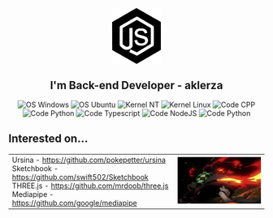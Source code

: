 <p align="center">
 <img width="96px" src="/nodejs.png" align="center" alt="nodejs_logo"/>
 <h2 align="center">I'm Back-end Developer - aklerza</h2>
</p>
<p align="center">
    <img alt="OS Windows" src="https://img.shields.io/badge/OS-Windows-red"/>
    <img alt="OS Ubuntu" src="https://img.shields.io/badge/OS-Ubuntu-red"/>
    <img alt="Kernel NT" src="https://img.shields.io/badge/Kernel-NT-orange"/>
    <img alt="Kernel Linux" src="https://img.shields.io/badge/Kernel-Linux-orange"/>
    <img alt="Code CPP" src="https://img.shields.io/badge/Code-C++-brightgreen"/>
    <img alt="Code Python" src="https://img.shields.io/badge/Code-Javascript-brightgreen"/>
    <img alt="Code Typescript" src="https://img.shields.io/badge/Code-Typescript-brightgreen"/>
    <img alt="Code NodeJS" src="https://img.shields.io/badge/Code-Node.JS-brightgreen"/>
    <img alt="Code Python" src="https://img.shields.io/badge/Code-Python-brightgreen"/>
</p>

<h2>Interested on...</h2>
<table cellpadding="0" align="center">
  <tr>
    <td>Ursina - <a href="https://github.com/pokepetter/ursina">https://github.com/pokepetter/ursina</a><br>
       Sketchbook - <a href="https://github.com/swift502/Sketchbook">https://github.com/swift502/Sketchbook</a><br>
       THREE.js - <a href="https://github.com/mrdoob/three.js">https://github.com/mrdoob/three.js</a><br>
       Mediapipe - <a href="https://github.com/google/mediapipe">https://github.com/google/mediapipe</a><br></td>
    <td><img src="/🔥.gif" width="360px"></td>
  </tr>
</table>
